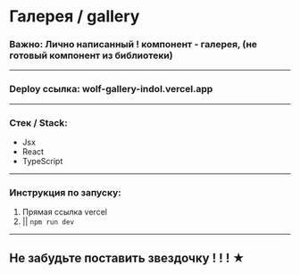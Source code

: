 
# Галерея / gallery

### Важно: Лично написанный ! компонент - галерея, (не готовый компонент из библиотеки) 
---

### Deploy ссылка: wolf-gallery-indol.vercel.app
 
---

### Стек / Stack: 

* Jsx
* React
* TypeScript

---


### Инструкция по запуску: 

1. Прямая ссылка vercel 
2. || `npm run dev`

---

## Не забудьте поставить звездочку ! ! ! ★ 
